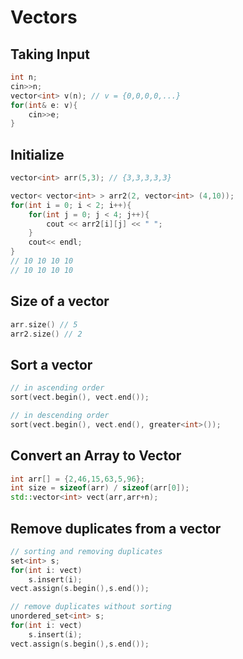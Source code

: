 # Vectors

## Taking Input
```cpp
int n;
cin>>n;
vector<int> v(n); // v = {0,0,0,0,...}
for(int& e: v){
    cin>>e;
}
```

## Initialize

```cpp
vector<int> arr(5,3); // {3,3,3,3,3}

vector< vector<int> > arr2(2, vector<int> (4,10));
for(int i = 0; i < 2; i++){
    for(int j = 0; j < 4; j++){
        cout << arr2[i][j] << " ";
    }
    cout<< endl;
}
// 10 10 10 10
// 10 10 10 10
```

## Size of a vector

```cpp
arr.size() // 5
arr2.size() // 2
```

## Sort a vector
```cpp
// in ascending order
sort(vect.begin(), vect.end());

// in descending order
sort(vect.begin(), vect.end(), greater<int>());
```

## Convert an Array to Vector
```cpp
int arr[] = {2,46,15,63,5,96};
int size = sizeof(arr) / sizeof(arr[0]);
std::vector<int> vect(arr,arr+n);
```

## Remove duplicates from a vector
```cpp
// sorting and removing duplicates
set<int> s;
for(int i: vect)
    s.insert(i);
vect.assign(s.begin(),s.end());

// remove duplicates without sorting
unordered_set<int> s;
for(int i: vect)
    s.insert(i);
vect.assign(s.begin(),s.end());
```
